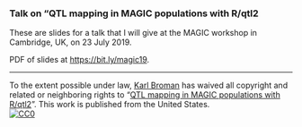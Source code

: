 ### Talk on &ldquo;QTL mapping in MAGIC populations with R/qtl2


These are slides for a talk that I will give at the MAGIC workshop in
Cambridge, UK,
on 23 July 2019.

PDF of slides at <https://bit.ly/magic19>.

---

To the extent possible under law,
[Karl Broman](https://github.com/kbroman)
has waived all copyright and related or neighboring rights to
&ldquo;[QTL mapping in MAGIC populations with R/qtl2](https://github.com/kbroman/Talk_MAGIC2019)&rdquo;.
This work is published from the United States.
<br/>
[![CC0](https://i.creativecommons.org/p/zero/1.0/88x31.png)](https://creativecommons.org/publicdomain/zero/1.0/)
